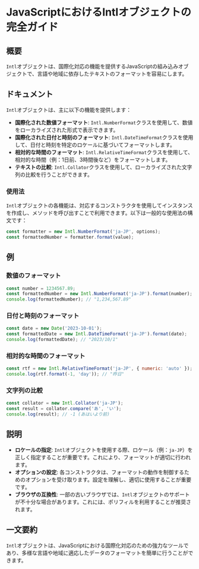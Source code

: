 <!--
Meta Description: # JavaScriptにおけるIntlオブジェクトの完全ガイド ## 概要 `Intl`オブジェクトは、国際化対応の機能を提供するJavaScriptの組み込みオブジェクトで、言語や地域に依存したテキストのフォーマットを容易にします。 ## ドキュメント `Intl`オブジェクトは、主に以下の機能...
Meta Keywords: intl, const, new, javascript, クラスを使用して
-->

# JavaScriptにおけるIntlオブジェクトの完全ガイド

## 概要
`Intl`オブジェクトは、国際化対応の機能を提供するJavaScriptの組み込みオブジェクトで、言語や地域に依存したテキストのフォーマットを容易にします。

## ドキュメント
`Intl`オブジェクトは、主に以下の機能を提供します：

- **国際化された数値フォーマット**: `Intl.NumberFormat`クラスを使用して、数値をローカライズされた形式で表示できます。
- **国際化された日付と時刻のフォーマット**: `Intl.DateTimeFormat`クラスを使用して、日付と時刻を特定のロケールに基づいてフォーマットします。
- **相対的な時間のフォーマット**: `Intl.RelativeTimeFormat`クラスを使用して、相対的な時間（例：1日前、3時間後など）をフォーマットします。
- **テキストの比較**: `Intl.Collator`クラスを使用して、ローカライズされた文字列の比較を行うことができます。

### 使用法
`Intl`オブジェクトの各機能は、対応するコンストラクタを使用してインスタンスを作成し、メソッドを呼び出すことで利用できます。以下は一般的な使用法の構文です：

```javascript
const formatter = new Intl.NumberFormat('ja-JP', options);
const formattedNumber = formatter.format(value);
```

## 例
### 数値のフォーマット
```javascript
const number = 1234567.89;
const formattedNumber = new Intl.NumberFormat('ja-JP').format(number);
console.log(formattedNumber); // "1,234,567.89"
```

### 日付と時刻のフォーマット
```javascript
const date = new Date('2023-10-01');
const formattedDate = new Intl.DateTimeFormat('ja-JP').format(date);
console.log(formattedDate); // "2023/10/1"
```

### 相対的な時間のフォーマット
```javascript
const rtf = new Intl.RelativeTimeFormat('ja-JP', { numeric: 'auto' });
console.log(rtf.format(-1, 'day')); // "昨日"
```

### 文字列の比較
```javascript
const collator = new Intl.Collator('ja-JP');
const result = collator.compare('あ', 'い');
console.log(result); // -1 (あはいより前)
```

## 説明
- **ロケールの指定**: `Intl`オブジェクトを使用する際、ロケール（例：`ja-JP`）を正しく指定することが重要です。これにより、フォーマットが適切に行われます。
- **オプションの設定**: 各コンストラクタは、フォーマットの動作を制御するためのオプションを受け取ります。設定を理解し、適切に使用することが重要です。
- **ブラウザの互換性**: 一部の古いブラウザでは、`Intl`オブジェクトのサポートが不十分な場合があります。これには、ポリフィルを利用することが推奨されます。

## 一文要約
`Intl`オブジェクトは、JavaScriptにおける国際化対応のための強力なツールであり、多様な言語や地域に適応したデータのフォーマットを簡単に行うことができます。